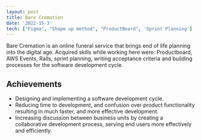 ```yaml
---
layout: post
title: Bare Cremation
date: '2022-15-3'
tech: ["Figma", "Shape up method", "ProductBoard", 'Sprint Planning']
---
```


Bare Cremation is an online funeral service that brings end of life planning into the digital age. Acquired skills while working here were: Productboard, AWS Events, Rails, sprint planning, writing acceptance criteria and building processes for the software development cycle. 


## Achievements

* Designing and implementing a software development cycle.
* Reducing time to development, and confusion over product functionality resulting in much faster, and more effective development.
* Increasing discussion between business units by creating a collaborative development process, serving end users more effectively and efficiently. 









